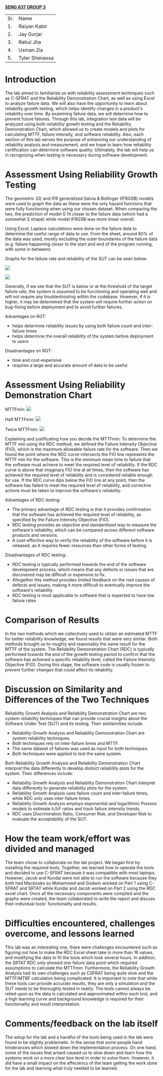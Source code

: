 
**<span style="text-decoration:underline;">SENG 637 GROUP 3</span>**

<table>
  <tr>
   <td>
    Sr.
   </td>
   <td>
    Name
   </td>
  </tr>
  <tr>
   <td>
    1.
   </td>
   <td>
    Raiyan Kabir
   </td>
  </tr>
  <tr>
   <td>
    2.
   </td>
   <td>
    Jay Gurjar
   </td>
  </tr>
  <tr>
   <td>
    3.
   </td>
   <td>
    Rahul Jha
   </td>
     <tr>
        <td>
           4.
        </td>
      <td>
         Usman Zia
      </td
    </tr>
      <tr>
         <td>
            5.
         </td>
         <td>
            Tyler Shenassa
         </td>
      </tr>
  </tr>
</table>


# Introduction

The lab aimed to familiarize us with reliability assessment techniques such as C-SFRAT and the Reliability Demonstration Chart, as well as using Excel to analyze failure data. We will also have the opportunity to learn about reliability growth testing, which helps identify changes in a product's reliability over time. By examining failure data, we will determine how to prevent future failures. Through this lab, integration test data will be analyzed using both reliability growth testing and the Reliability Demonstration Chart, which allowed us to create models and plots for calculating MTTF, failure intensity, and software reliability. Also, each section of this lab serves the purpose of enhancing our understanding of reliability analysis and measurement, and we hope to learn how reliability certification can determine software quality. Ultimately, the lab will help us in recognizing when testing is necessary during software development.

# Assessment Using Reliability Growth Testing 

The geometric (G) and IFR generalized Salvia & Bollinger (IFRGSB) models were used to graph the data as these were the only hazard functions that were fully functioning when using our chosen dataset. When comparing the two, the prediction of model G fit closer to the failure data (which had a somewhat S shape) while model IFRGSB was more linear overall.

Using Excel, Laplace calculations were done on the failure data to determine the useful range of data to use. From the sheet, around 80% of the data was used, mostly excluding the outer boundaries of the failure data (e.g. failure happening closer to the start and end of the program running, with some in between).

Graphs for the failure rate and reliability of the SUT can be seen below:

![](ScreenShots/Shot1.png)

![](ScreenShots/Shot2.png)

Generally, if we see that the SUT is below or at the threshold of the target failure rate, the system is assumed to be functioning and operating well and will not require any troubleshooting within the codebase. However, if it is higher, it may be determined that the system will require further action on bug-fixing before deployment and to avoid further failures.

Advantages on RGT:
- helps determine reliability issues by using both failure count and inter-failure times
- helps determine the overall reliability of the system before deployment to users

Disadvantages on RGT:
- time and cost-expensive
- requires a large and accurate amount of data to be useful

# Assessment Using Reliability Demonstration Chart 
MTTFmin:
![](ScreenShots/Shot3.png)

Half MTTFmin:
![](ScreenShots/Shot4.png)

Twice MTTFmin:
![](ScreenShots/Shot5.png)

Explaining and justificating how you decide the MTTFmin:
To determine the MTTF min using the RDC method, we defined the Failure Intensity Objective (FIO), which is the maximum allowable failure rate for the software. Then we found the point where the RDC curve intersects the FIO line represents the MTTF min for the software. This is the minimum mean time to failure that the software must achieve to meet the required level of reliability. If the RDC curve is above that imaginary FIO line at all times, then the software has achieved the required level of reliability and is considered reliable enough for use. If the RDC curve dips below the FIO line at any point, then the software has failed to meet the required level of reliability, and corrective actions must be taken to improve the software's reliability.

Advantages of RDC testing:
- The primary advantage of RDC testing is that it provides confirmation that the software has achieved the required level of reliability, as specified by the Failure Intensity Objective (FIO).
- RDC testing provides an objective and standardized way to measure the software's reliability, which can be compared across different software products and versions.
- A cost-effective way to verify the reliability of the software before it is released, as it requires fewer resources than other forms of testing.

Disadvantages of RDC testing:
- RDC testing is typically performed towards the end of the software development process, which means that any defects or issues that are discovered may be difficult or expensive to fix.
- Altogether this method provides limited feedback on the root causes of defects and issues, making it more difficult to eventually improve the software's reliability.
- RDC testing is most applicable to software that is expected to have low failure rates

# Comparison of Results
In the two methods which we collectively used to obtain an estimated MTTF for better reliability knowledge, we found results that were very similar. Both methods brought us to roughly and reasonably the same result for the MTTF of the system.
The Reliability Demonstration Chart (RDC) is typically performed towards the end of the growth testing period to confirm that the software has achieved a specific reliability level, called the Failure Intensity Objective (FIO). During this stage, the software code is usually frozen to prevent further changes that could affect its reliability.

# Discussion on Similarity and Differences of the Two Techniques

Reliability Growth Analysis and Reliability Demonstration Chart are two system reliability techniques that can provide crucial insights about the Software Under Test (SUT) and its testing. Their similaririties include:

* Reliability Growth Analysis and Reliability Demonstration Chart are system reliability techniques.
* Both techniques rely on inter-failure times and MTTF.
* The same dataset of failures was used as input for both techniques.
* Both techniques were applied to test the same system.

Both Reliability Growth Analysis and Reliability Demonstration Chart interpret the data differently to develop distinct reliability plots for the system. Their differences include:

* Reliability Growth Analysis and Reliability Demonstration Chart interpret data differently to generate reliability plots for the system.
* Reliability Growth Analysis uses failure count and inter-failure times, while RDC only uses inter-failure times.
* Reliability Growth Analysis employs exponential and logarithmic Poisson models to estimate λ/λF ratios and track failure intensity trends.
* RDC uses Discrimination Ratio, Consumer Risk, and Developer Risk to evaluate the acceptability of the SUT.

# How the team work/effort was divided and managed

The team chose to collaborate on the lab project. We began first by installing the required tools. Together, we learned how to operate the tools and decided to use C-SFRAT because it was compatible with most laptops. However, Jacob and Kundai were not able to run the software because they both had Macbooks so Mohammed and Godwin worked on Part 1 using C-SFRAT and SRTAT while Kundai and Jacob worked on Part 2 using the RDC excel chart. Once all the necessary components were compiled and the graphs were created, the team collaborated to write the report and discuss their individual tools' functionality and results.

# Difficulties encountered, challenges overcome, and lessons learned

This lab was an interesting one, there were challenges encountered such as figuring out how to make the RDC Excel sheet take in more than 16 values, and modifying the data to fit the tools which took several hours. In addition, the SRTAT RDC only showed one failure data point which required assumptions to calculate the MTTFmin. Furthermore, the Reliability Growth Analysis had its own challenges such as CSFRAT being quite slow and the MTTF/MTBF calculation being complicated. It is important to note that while these tools can provide accurate results, they are only a simulation and the SUT needs to be thoroughly tested in reality. The tools cannot always be relied upon as the data is calculated and approximated within each tool, and a high learning curve and background knowledge is required for their functionality and result interpretation.

# Comments/feedback on the lab itself

The setup for the lab and a handful of the tools being used in the lab were found to be slightly problematic. In the sense that some people hand hinderances which slowed down the implementation process. On one hand, some of the issues that arised caused us to slow down and learn how the systems work on a more clear box level in order to solve them. However, it did have a small impact on the effeciency of the team getting the work done for the lab and learning what truly needed to be learned. 
